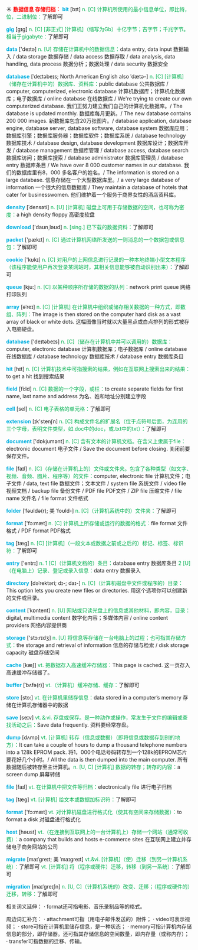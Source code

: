☀ <font color="red">**数据信息 存储归档：**</font>
<font color="sky blue">**bit**</font> [bɪt] 
<font color="#00b050">n. [C] 计算机所使用的最小信息单位，即比特，位，二进制位：</font>了解即可
           
<font color="sky blue">**gig**</font> [gɪg]
<font color="#00b050">n. [C] [非正式] [计算机]（缩写为Gb）十亿字节；吉字节；千兆字节。相当于gigabyte：</font>了解即可
 
<font color="sky blue">**data**</font> ['deɪtə] 
<font color="#00b050">n. [U] 存储在计算机中的数据信息：</font>data entry, data input 数据输入 / data storage 数据存储 / data access 数据存取 / data analysis, data handling, data process 数据分析；数据处理 / data security 数据安全
                    
<font color="sky blue">**database**</font> [ˈdeɪtəbeɪs; North American English also ˈdætə-]
<font color="#00b050">n. [C] [计算机] （储存在计算机中的）数据库、资料库：</font>public database 公共数据库 / computer, computerized, electronic database 计算机数据库；计算机化数据库；电子数据库 / online database 在线数据库 / We're trying to create our own computerized database. 我们正努力建立我们自己的计算机化数据库。/ The database is updated monthly. 数据库每月更新。/ The new database contains 200 000 images. 新数据库包含20万张图片。/ database application, database engine, database server, database software, database system 数据库应用；数据库引擎；数据库服务器；数据库软件；数据库系统 / database technology 数据库技术 / database design, database development 数据库设计；数据库开发 / database management 数据库管理 / database access, database search 数据库访问；数据库搜索 / database administrator 数据库管理员 / database entry 数据库条目 / We have over 8 000 customer names in our database. 我们的数据库里有8，000 多名客户的姓名。/ The information is stored on a large database. 信息存储在一个大型数据库里。/ a very large database of information 一个很大的信息数据库 / They maintain a database of hotels that cater for businesswomen. 他们维护着一个服务于商界女性的酒店资料库。

<font color="sky blue">**density**</font> [ˈdensəti]
<font color="#00b050">n. [U] [计算机] 磁盘上可用于存储数据的空间，也可称为密度：</font>a high density floppy 高密度软盘

<font color="sky blue">**download**</font> ['daʊn͵ləʊd] 
<font color="#00b050">n. [sing.] 已下载的数据资料：</font>了解即可

<font color="sky blue">**packet**</font> ['pækɪt] 
<font color="#00b050">n. [C] 通过计算机网络所发送的一则消息的一个数据包或信息包：</font>了解即可

<font color="sky blue">**cookie**</font> ['kʊkɪ] 
<font color="#00b050">n. [C] 对用户的上网信息进行记录的一种本地终端小型文本程序（该程序能使用户再次登录某网站时，其相关信息能够被自动识别出来）：</font>了解即可

<font color="sky blue">**queue**</font> [kju:] 
<font color="#00b050">n. [C] 以某种顺序所存储的数据的队列：</font>network print queue 网络打印队列
           
<font color="sky blue">**array**</font> [əˈreɪ]
<font color="#00b050">n. [C] [计算机] 在计算机中组织或储存相关数据的一种方式，即数组、阵列：</font>The image is then stored on the computer hard disk as a vast array of black or white dots. 这幅图像当时就以大量黑点或白点排列的形式被存入电脑硬盘。

<font color="sky blue">**database**</font> ['deɪtəbeɪs] 
<font color="#00b050">n. [C]（储存在计算机中并可以调用的）数据库：</font>computer, electronic database 计算机数据库；电子数据库 / online database 在线数据库 / database technology 数据库技术 / database entry 数据库条目

<font color="sky blue">**hit**</font> [hɪt] 
<font color="#00b050">n. [C] 计算机技术中可指搜索的结果，例如在互联网上搜索出来的结果：</font>to get a hit 找到搜索结果

<font color="sky blue">**field**</font> [fi:ld] 
<font color="#00b050">n. [C] 数据的一个字段，或栏：</font>to create separate fields for first name, last name and address 为名、姓和地址分别建立字段

<font color="sky blue">**cell**</font> [sel] 
<font color="#00b050">n. [C] 电子表格的单元格：</font>了解即可

<font color="sky blue">**extension**</font> [ɪk'stenʃn] 
<font color="#00b050">n. [C] 构成文件名的扩展名（位于点符号后面，为连用的三个字母，表明文件类型，如.doc中的doc，或.txt中的txt）：</font>了解即可

<font color="sky blue">**document**</font> ['dɒkjumənt] 
<font color="#00b050">n. [C] 含有文本的计算机文档。在含义上隶属于file：</font>electronic document 电子文件 / Save the document before closing. 关闭前要保存文件。

<font color="sky blue">**file**</font> [faɪl] 
<font color="#00b050">n. [C]（存储在计算机上的）文件或文件夹。包含了各种类型（如文字、视频、音频、图片、程序等）的文件：</font>computer, electronic file 计算机文件；电子文件 / data, text file 数据文件；文本文件 / system file 系统文件 / video file 视频文档 / backup file 备份文件 / PDF file PDF文件 / ZIP file 压缩文件 / file name 文件名 / file format 文件格式
           
<font color="sky blue">**folder**</font> [ˈfəʊldə(r); 美 ˈfoʊld-]
<font color="#00b050">n. [C]（计算机系统中的）文件夹：</font>了解即可

<font color="sky blue">**format**</font> ['fɔ:mæt] 
<font color="#00b050">n. [C] 计算机上所存储或运行的数据的格式：</font>file format 文件格式 / PDF format PDF格式
           
<font color="sky blue">**tag**</font> [tæg]
<font color="#00b050">n. [C] [计算机]（一段文本或数据之前或之后的）标记、标签、标识符：</font>了解即可

<font color="sky blue">**entry**</font> ['entrɪ] 
<font color="#00b050">n. 1 [C]（计算机文档的）条目：</font>database entry 数据库条目 <font color="#00b050">2 [U]（在电脑上）记录、登记或录入信息：</font>data entry 数据录入
           
<font color="sky blue">**directory**</font> [dəˈrektəri; dɪ-; daɪ-]
<font color="#00b050">n. [C]（计算机磁盘中文件或程序的）目录：</font>This option lets you create new files or directories. 用这个选项你可以创建新的文件或目录。

<font color="sky blue">**content**</font> [ˈkɒntent] 
<font color="#00b050">n. [U] 网站或只读光盘上的信息或其他材料，即内容，目录：</font>digital, multimedia content 数字化内容；多媒体内容 / online content providers 网络内容提供商

<font color="sky blue">**storage**</font> ['stɔ:rɪdӡ] 
<font color="#00b050">n. [U] 将信息等存储在一台电脑上的过程；也可指其存储方式：</font>the storage and retrieval of information 信息的存储与检索 / disk storage capacity 磁盘存储空间
           
<font color="sky blue">**cache**</font> [kæʃ]
<font color="#00b050">vt. 把数据存入高速缓冲存储器：</font>This page is cached. 这一页存入高速缓冲存储器了。
           
<font color="sky blue">**buffer**</font> [ˈbʌfə(r)]
<font color="#00b050">vt.（计算机）缓冲存储、缓存：</font>了解即可

<font color="sky blue">**store**</font> [stɔ:] 
<font color="#00b050">vt. 在计算机里储存信息：</font>data stored in a computer’s memory 存储在计算机存储器中的数据

<font color="sky blue">**save**</font> [seɪv] 
<font color="#00b050">vt.＆vi. 存盘或保存。是一种动作或操作，常发生于文件的编辑或查找活动之后：</font>Save data frequently. 资料要经常存盘。

<font color="sky blue">**dump**</font> [dʌmp]
<font color="#00b050">vt. [计算机] 转存（信息或数据）（即将信息或数据存到别的地方）：</font>It can take a couple of hours to dump a thousand telephone numbers into a 128k EPROM pack. 将1，000个电话号码转存到一个128k的EPROM芯片要花好几个小时。/ All the data is then dumped into the main computer. 所有数据随后被转存至主计算机。<font color="#00b050">n. [U, C] [计算机] 数据的转存；转存的内容：</font>a screen dump 屏幕转储

<font color="sky blue">**file**</font> [faɪl] 
<font color="#00b050">vt. 在计算机中把文件等归档：</font>electronically file 进行电子归档 
           
<font color="sky blue">**tag**</font> [tæg]
<font color="#00b050">vt. [计算机] 给文本或数据加标识符：</font>了解即可

<font color="sky blue">**format**</font> ['fɔ:mæt] 
<font color="#00b050">vt. 对计算机磁盘进行格式化（使其有空间来存储数据）：</font>to format a disk 对磁盘进行格式化

<font color="sky blue">**host**</font> [həʊst] 
<font color="#00b050">vt.（在连接到互联网上的一台计算机上）存储一个网站（通常可收费）：</font>a company that builds and hosts e-commerce sites 在互联网上建立并存储电子商务网站的公司
           
<font color="sky blue">**migrate**</font> [maɪˈgreɪt; 美 ˈmaɪgreɪt]
<font color="#00b050">vt.&vi. [计算机]（使）迁移（到另一计算机系统）：</font>了解即可 <font color="#00b050">vt. [计算机] 将（程序或硬件）迁移，转移（到另一系统）：</font>了解即可
           
<font color="sky blue">**migration**</font> [maɪˈgreɪʃn]
<font color="#00b050">n. [U, C]（计算机系统的）改变、迁移；（程序或硬件的）迁移，转移：</font>了解即可
 
相关词义延伸：
· format还可指电影、音乐录制品等的格式。

周边词汇补充：
· attachment可指（用电子邮件发送的）附件；
· video可表示视频；
· store可指在计算机里储存信息，是一种状态；
· memory可指计算机内存储信息的部分，即存储器。还可指其存储信息的空间数量，即内存量（或称内存）；
· transfer可指数据的迁移、传输。
